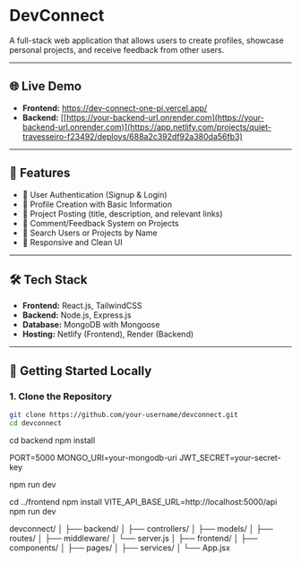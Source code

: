 # DevConnect

A full-stack web application that allows users to create profiles, showcase personal projects, and receive feedback from other users.

---

## 🌐 Live Demo

- **Frontend:** https://dev-connect-one-pi.vercel.app/ 
- **Backend:** [[https://your-backend-url.onrender.com](https://your-backend-url.onrender.com)](https://app.netlify.com/projects/quiet-travesseiro-f23492/deploys/688a2c392df92a380da56fb3)

---

## 📌 Features

- 🔐 User Authentication (Signup & Login)
- 👤 Profile Creation with Basic Information
- 📁 Project Posting (title, description, and relevant links)
- 💬 Comment/Feedback System on Projects
- 🔎 Search Users or Projects by Name
- 📱 Responsive and Clean UI

---

## 🛠 Tech Stack

- **Frontend:** React.js, TailwindCSS
- **Backend:** Node.js, Express.js
- **Database:** MongoDB with Mongoose
- **Hosting:** Netlify (Frontend), Render (Backend)

---

## 🚀 Getting Started Locally

### 1. Clone the Repository

```bash
git clone https://github.com/your-username/devconnect.git
cd devconnect
```
cd backend
npm install

PORT=5000
MONGO_URI=your-mongodb-uri
JWT_SECRET=your-secret-key

npm run dev

cd ../frontend
npm install
VITE_API_BASE_URL=http://localhost:5000/api
npm run dev

devconnect/
│
├── backend/
│   ├── controllers/
│   ├── models/
│   ├── routes/
│   ├── middleware/
│   └── server.js
│
├── frontend/
│   ├── components/
│   ├── pages/
│   ├── services/
│   └── App.jsx


